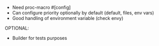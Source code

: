 + Need proc-macro #[config]
+ Can configure priority optionally by default (default, files, env vars)
+ Good handling of environment variable (check envy)



OPTIONAL:
+ Builder for tests purposes
